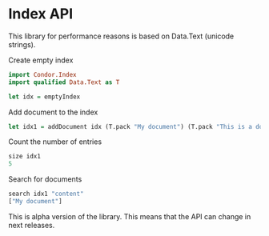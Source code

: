 # Index API

This library for performance reasons is based on Data.Text (unicode strings).

Create empty index

```Haskell
import Condor.Index
import qualified Data.Text as T

let idx = emptyIndex
```


Add document to the index

```Haskell
let idx1 = addDocument idx (T.pack "My document") (T.pack "This is a document content.")
```


Count the number of entries

```Haskell
size idx1
5
```


Search for documents

```Haskell
search idx1 "content"
["My document"]
```


This is alpha version of the library. This means that the API can change in next releases.

